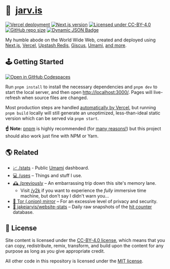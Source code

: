 # 🏡&nbsp;&nbsp;[jarv.is](https://jarv.is/)

[![Vercel deployment](https://img.shields.io/github/deployments/jakejarvis/jarv.is/production?label=vercel&logo=vercel&logoColor=white)](https://vercel.com/deployments/jarv.is)
[![Next.js version](https://img.shields.io/github/package-json/dependency-version/jakejarvis/jarv.is/next/main?color=ff4088&label=next.js&logo=nextdotjs&logoColor=white)](https://nextjs.org/)
[![Licensed under CC-BY-4.0](https://img.shields.io/badge/license-CC--BY--4.0-fb7828?logo=creative-commons&logoColor=white)](LICENSE)
[![GitHub repo size](https://img.shields.io/github/repo-size/jakejarvis/jarv.is?color=009cdf&label=repo%20size&logo=git&logoColor=white)](https://github.com/jakejarvis/jarv.is)
[![Dynamic JSON Badge](https://img.shields.io/badge/dynamic/json?url=https%3A%2F%2Fjarv.is%2Fapi%2Fhits&query=%24.total.hits&logo=googleanalytics&logoColor=white&label=hits&color=salmon&cacheSeconds=1800)](https://jarv.is/api/hits)

My humble abode on the World Wide Web, created and deployed using [Next.js](https://nextjs.org/), [Vercel](https://vercel.com/), [Upstash Redis](https://upstash.com/), [Giscus](https://giscus.app/), [Umami](https://umami.is/), [and more](https://jarv.is/humans.txt).

## 🕹️ Getting Started

[![Open in GitHub Codespaces](https://github.com/codespaces/badge.svg)](https://codespaces.new/jakejarvis/jarv.is)

Run `pnpm install` to install the necessary dependencies and `pnpm dev` to start the local server, and then open [http://localhost:3000/](http://localhost:3000/). Pages will live-refresh when source files are changed.

Most production steps are handled [automatically by Vercel](https://vercel.com/docs/frameworks/nextjs), but running `pnpm build` locally will still generate an unoptimized, less-than-ideal static version which can be served via `pnpm start`.

**☝️ Note:** [pnpm](https://pnpm.io/installation#using-corepack) is highly recommended (for [many reasons!](https://pnpm.io/benchmarks)) but this project should also work just fine with NPM or Yarn.

## 🌎 Related

- [📈 /stats](https://jarv.is/stats) - Public [Umami](https://umami.is/) dashboard.
- [💻 /uses](https://jarv.is/uses) – Things and stuff I use.
- [🕰️ /previously](https://jarv.is/previously) – An embarrassing trip down this site's memory lane.
  - Visit [/y2k](https://jarv.is/y2k) if you want to experience the _fully_ immersive time machine, but don't say I didn't warn you...
- [🧅 Tor (.onion) mirror](http://jarvis2i2vp4j4tbxjogsnqdemnte5xhzyi7hziiyzxwge3hzmh57zad.onion/) – For an excessive level of privacy and security.
- [🧮 jakejarvis/website-stats](https://github.com/jakejarvis/website-stats) – Daily raw snapshots of the [hit counter](app/api/hits/route.ts) database.

## 📜 License

Site content is licensed under the [CC-BY-4.0 license](LICENSE), which means that you can copy, redistribute, remix, transform, and build upon the content for any purpose as long as you give appropriate credit.

All other code in this repository is licensed under the [MIT license](LICENSE-CODE).
